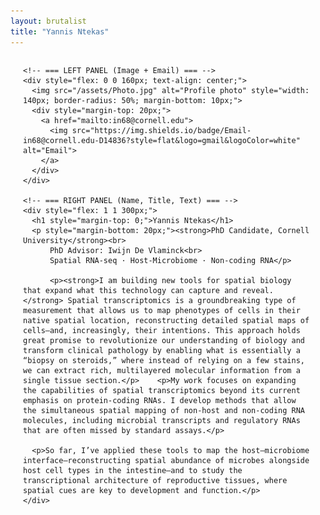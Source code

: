 ```yaml
---
layout: brutalist
title: "Yannis Ntekas"
---
```


<!-- === MAIN CONTAINER CENTERED === -->
<div style="max-width: 800px; margin: auto; padding: 0 20px;">

  <div style="display: flex; gap: 40px; align-items: flex-start; flex-wrap: wrap;">

    <!-- === LEFT PANEL (Image + Email) === -->
    <div style="flex: 0 0 160px; text-align: center;">
      <img src="/assets/Photo.jpg" alt="Profile photo" style="width: 140px; border-radius: 50%; margin-bottom: 10px;">
      <div style="margin-top: 20px;">
        <a href="mailto:in68@cornell.edu">
          <img src="https://img.shields.io/badge/Email-in68@cornell.edu-D14836?style=flat&logo=gmail&logoColor=white" alt="Email">
        </a>
      </div>
    </div>

    <!-- === RIGHT PANEL (Name, Title, Text) === -->
    <div style="flex: 1 1 300px;">
      <h1 style="margin-top: 0;">Yannis Ntekas</h1>
      <p style="margin-bottom: 20px;"><strong>PhD Candidate, Cornell University</strong><br>
          PhD Advisor: Iwijn De Vlaminck<br>
          Spatial RNA-seq · Host-Microbiome · Non-coding RNA</p>

          <p><strong>I am building new tools for spatial biology that expand what this technology can capture and reveal.</strong> Spatial transcriptomics is a groundbreaking type of measurement that allows us to map phenotypes of cells in their native spatial location, reconstructing detailed spatial maps of cells—and, increasingly, their intentions. This approach holds great promise to revolutionize our understanding of biology and transform clinical pathology by enabling what is essentially a “biopsy on steroids,” where instead of relying on a few stains, we can extract rich, multilayered molecular information from a single tissue section.</p>    <p>My work focuses on expanding the capabilities of spatial transcriptomics beyond its current emphasis on protein-coding RNAs. I develop methods that allow the simultaneous spatial mapping of non-host and non-coding RNA molecules, including microbial transcripts and regulatory RNAs that are often missed by standard assays.</p>

      <p>So far, I’ve applied these tools to map the host–microbiome interface—reconstructing spatial abundance of microbes alongside host cell types in the intestine—and to study the transcriptional architecture of reproductive tissues, where spatial cues are key to development and function.</p>
    </div>
  </div>
</div>
